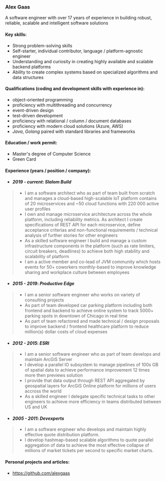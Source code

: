 ### Alex Gaas

A software engineer with over 17 years of experience in building robust, reliable, scalable and intelligent software solutions

#### Key skills:

+ Strong problem-solving skills
+ Self-starter, individual contributor, language / platform-agnostic engineer
+ Understanding and curiosity in creating highly available and scalable backend platforms
+ Ability to create complex systems based on specialized algorithms and data structures

#### Qualifications (coding and development skills with experience in):
+ object-oriented programming
+ proficiency with multithreading and concurrency
+ event-driven design
+ test-driven development
+ proficiency with relational / column / document databases
+ proficiency with modern cloud solutions (Azure, AWS)
+ _Java_, _Golang_ paired with standard libraries and frameworks

#### Education / work permit:
- Master's degree of Computer Science
- Green Card

#### Experience (years / position / company):
- #### _2019 - current_: _Slalom Build_  
> * I am a software architect who as part of team built from scratch and manages a cloud-based high-scalable IoT platform contains of 20 microservices and ~50 cloud functions
with 220 000 active user profiles
> * I own and manage microservice architecture across the whole platform, including reliability metrics. As architect I create specifications of REST API for each microservice, define acceptance criterias and non-functional requirements / technical analysis of further stories for other engineers
> * As a skilled software engineer I build and manage a custom infrastructure components in the platform (such as rate limiters, circuit breakers, deadlines) to achieve both high stability and scalability of platform
> * I am a active member and co-lead of JVM community which hosts events for 50+ coworkers monthly-based to improve knowledge sharing and workplace culture between employees

- #### _2015 - 2019_: _Productive Edge_
> * I am a senior software engineer who works on variety of consulting projects
> * As part of team developed car parking platform including both frontend and backend to achieve online system to track 5000+ parking spots in downtown of Chicago in real time
> * As part of team refactored and made technical / design proposals to improve backend / frontend healthcare platform to reduce million(s) dollar costs of cloud expenses

- #### _2012 - 2015_: _ESRI_  
> * I am a senior software engineer who as part of team develops and maintain ArcGiS Server
> * I develop a parallel IO subsystem to manage pipelines of 100s GB of spatial data to achieve performance improvement 12 times more then previews solution
> * I provide that data output through REST API aggregated by geospatial layers for ArcGiS Online platform for millions of users accross the world
> * As a skilled engineer I delegate specific technical tasks to other engineers to achieve more efficiency in teams distributed between US and UK

- #### _2005 - 2011_: _Devexperts_  
> * I am a software engineer who develops and maintain highly effective quote distribution platform.
> * I develop hashmap-based scalable algorithms to quote parallel aggregation of data to achieve the most effective collapse of millions of market tickets per second to specific market charts.

#### Personal projects and articles:
- https://github.com/alexgaas
